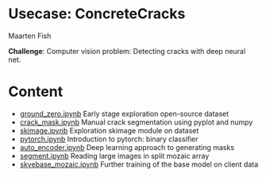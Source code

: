 # Usecase: ConcreteCracks
Maarten Fish

**Challenge**: Computer vision problem: Detecting cracks with deep neural net.

# Content

- [ground_zero.ipynb](https://github.com/FishMaarten/ConcreteCracks/blob/master/Notebooks/ground_zero.ipynb) Early stage exploration open-source dataset
- [crack_mask.ipynb](https://github.com/FishMaarten/ConcreteCracks/blob/master/Notebooks/crack_mask.ipynb) Manual crack segmentation using pyplot and numpy
- [skimage.ipynb](https://github.com/FishMaarten/ConcreteCracks/blob/master/Notebooks/skimage.ipynb) Exploration skimage module on dataset
- [pytorch.ipynb](https://github.com/FishMaarten/ConcreteCracks/blob/master/Notebooks/pytorch.ipynb) Introduction to pytorch: binary classifier
- [auto_encoder.ipynb](https://github.com/FishMaarten/ConcreteCracks/blob/master/Notebooks/auto_encoder.ipynb) Deep learning approach to generating masks
- [segment.ipynb](https://github.com/FishMaarten/ConcreteCracks/blob/master/Notebooks/segment.ipynb) Reading large images in split mozaic array
- [skyebase_mozaic.ipynb](https://github.com/FishMaarten/ConcreteCracks/blob/master/Notebooks/skyebase_mozaic.ipynb) Further training of the base model on client data
